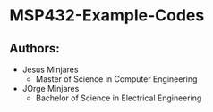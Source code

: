# MSP432-Example-Codes



## Authors:
  - Jesus Minjares
    - Master of Science in Computer Engineering
  - JOrge Minjares
    - Bachelor of Science in Electrical Engineering
